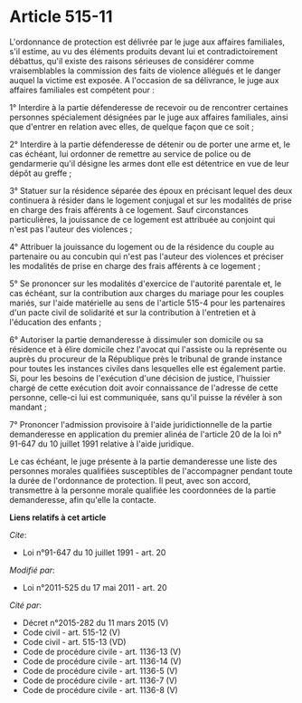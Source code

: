 # Article 515-11

L'ordonnance de protection est délivrée par le juge aux affaires familiales, s'il estime, au vu des éléments produits devant
lui et contradictoirement débattus, qu'il existe des raisons sérieuses de considérer comme vraisemblables la commission des
faits de violence allégués et le danger auquel la victime est exposée. A l'occasion de sa délivrance, le juge aux affaires
familiales est compétent pour : 

1° Interdire à la partie défenderesse de recevoir ou de rencontrer certaines personnes spécialement désignées par le juge aux
affaires familiales, ainsi que d'entrer en relation avec elles, de quelque façon que ce soit ; 

2° Interdire à la partie défenderesse de détenir ou de porter une arme et, le cas échéant, lui ordonner de remettre au
service de police ou de gendarmerie qu'il désigne les armes dont elle est détentrice en vue de leur dépôt au greffe ; 

3° Statuer sur la résidence séparée des époux en précisant lequel des deux continuera à résider dans le logement conjugal et
sur les modalités de prise en charge des frais afférents à ce logement. Sauf circonstances particulières, la jouissance de ce
logement est attribuée au conjoint qui n'est pas l'auteur des violences ; 

4° Attribuer la jouissance du logement ou de la résidence du couple au partenaire ou au concubin qui n'est pas l'auteur des
violences et préciser les modalités de prise en charge des frais afférents à ce logement ; 

5° Se prononcer sur les modalités d'exercice de l'autorité parentale et, le cas échéant, sur la contribution aux charges du
mariage pour les couples mariés, sur l'aide matérielle au sens de l'article 515-4 pour les partenaires d'un pacte civil de
solidarité et sur la contribution à l'entretien et à l'éducation des enfants ; 

6° Autoriser la partie demanderesse à dissimuler son domicile ou sa résidence et à élire domicile chez l'avocat qui l'assiste
ou la représente ou auprès du procureur de la République près le tribunal de grande instance pour toutes les instances
civiles dans lesquelles elle est également partie. Si, pour les besoins de l'exécution d'une décision de justice, l'huissier
chargé de cette exécution doit avoir connaissance de l'adresse de cette personne, celle-ci lui est communiquée, sans qu'il
puisse la révéler à son mandant ; 

7° Prononcer l'admission provisoire à l'aide juridictionnelle de la partie demanderesse en application du premier alinéa de
l'article 20 de la loi n° 91-647 du 10 juillet 1991 relative à l'aide juridique. 

Le cas échéant, le juge présente à la partie demanderesse une liste des personnes morales qualifiées susceptibles de
l'accompagner pendant toute la durée de l'ordonnance de protection. Il peut, avec son accord, transmettre à la personne
morale qualifiée les coordonnées de la partie demanderesse, afin qu'elle la contacte.

**Liens relatifs à cet article**

_Cite_:

  - Loi n°91-647 du 10 juillet 1991 - art. 20

_Modifié par_:

  - Loi n°2011-525 du 17 mai 2011 - art. 20

_Cité par_:

  - Décret n°2015-282 du 11 mars 2015 (V)
  - Code civil - art. 515-12 (V)
  - Code civil - art. 515-13 (VD)
  - Code de procédure civile - art. 1136-13 (V)
  - Code de procédure civile - art. 1136-14 (V)
  - Code de procédure civile - art. 1136-5 (V)
  - Code de procédure civile - art. 1136-7 (V)
  - Code de procédure civile - art. 1136-8 (V)
